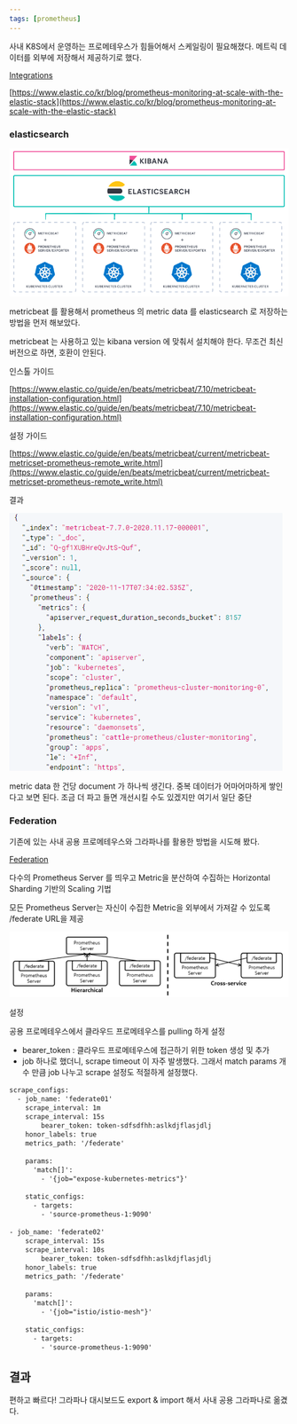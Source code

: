 ```yaml
---
tags: [prometheus]
---
```


사내 K8S에서 운영하는 프로메테우스가 힘들어해서 스케일링이 필요해졌다. 메트릭 데이터를 외부에 저장해서 제공하기로 했다.

[Integrations](https://prometheus.io/docs/operating/integrations/)

[https://www.elastic.co/kr/blog/prometheus-monitoring-at-scale-with-the-elastic-stack](https://www.elastic.co/kr/blog/prometheus-monitoring-at-scale-with-the-elastic-stack)

### elasticsearch

![prometheus-es](/assets/img/upload/prometheus-es.png)

metricbeat 를 활용해서 prometheus 의 metric data 를 elasticsearch 로 저장하는 방법을 먼저 해보았다.

metricbeat 는 사용하고 있는 kibana version 에 맞춰서 설치해야 한다. 무조건 최신버전으로 하면, 호환이 안된다.

인스톨 가이드

[https://www.elastic.co/guide/en/beats/metricbeat/7.10/metricbeat-installation-configuration.html](https://www.elastic.co/guide/en/beats/metricbeat/7.10/metricbeat-installation-configuration.html)

설정 가이드

[https://www.elastic.co/guide/en/beats/metricbeat/current/metricbeat-metricset-prometheus-remote_write.html](https://www.elastic.co/guide/en/beats/metricbeat/current/metricbeat-metricset-prometheus-remote_write.html)

결과

![esjson](/assets/img/upload/esjson.png)

metric data 한 건당 document 가 하나씩 생긴다. 중복 데이터가 어마어마하게 쌓인다고 보면 된다. 조금 더 파고 들면 개선시킬 수도 있겠지만 여기서 일단 중단

### Federation

기존에 있는 사내 공용 프로메테우스와 그라파나를 활용한 방법을 시도해 봤다.

[Federation](https://prometheus.io/docs/prometheus/latest/federation/)

다수의 Prometheus Server 를 띄우고 Metric을 분산하여 수집하는 Horizontal Sharding 기반의 Scaling 기법

모든 Prometheus Server는 자신이 수집한 Metric을 외부에서 가져갈 수 있도록 /federate URL을 제공

![federation](/assets/img/upload/federation.png)

설정

공용 프로메테우스에서 클라우드 프로메테우스를 pulling 하게 설정

- bearer_token : 클라우드 프로메테우스에 접근하기 위한 token 생성 및 추가
- job 하나로 했더니, scrape timeout 이 자주 발생했다. 그래서 match params 개수 만큼 job 나누고 scrape 설정도 적절하게 설정했다.

```text
scrape_configs:
  - job_name: 'federate01'
    scrape_interval: 1m
    scrape_interval: 15s
		bearer_token: token-sdfsdfhh:aslkdjflasjdlj
    honor_labels: true
    metrics_path: '/federate'

    params:
      'match[]':
        - '{job="expose-kubernetes-metrics"}'

    static_configs:
      - targets:
        - 'source-prometheus-1:9090'

- job_name: 'federate02'
    scrape_interval: 15s
    scrape_interval: 10s
		bearer_token: token-sdfsdfhh:aslkdjflasjdlj
    honor_labels: true
    metrics_path: '/federate'

    params:
      'match[]':
        - '{job="istio/istio-mesh"}'

    static_configs:
      - targets:
        - 'source-prometheus-1:9090'
```

## 결과

편하고 빠르다!
그라파나 대시보드도 export & import 해서 사내 공용 그라파나로 옮겼다.